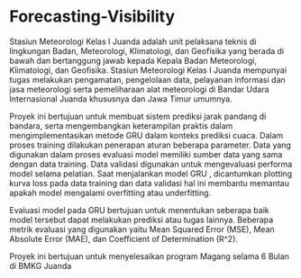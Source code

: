 # Forecasting-Visibility

Stasiun Meteorologi Kelas I Juanda adalah unit pelaksana teknis di lingkungan Badan, Meteorologi, Klimatologi, dan Geofisika yang berada di bawah dan bertanggung jawab kepada Kepala Badan Meteorologi,  Klimatologi, dan Geofisika. Stasiun Meteorologi Kelas I Juanda mempunyai tugas melakukan pengamatan,  pengelolaan data, pelayanan informasi dan  jasa meteorologi serta pemeliharaan alat meteorologi di Bandar Udara Internasional Juanda khususnya dan Jawa Timur  umumnya.

Proyek ini bertujuan untuk membuat sistem prediksi jarak pandang di bandara, serta mengembangkan keterampilan praktis dalam mengimplementasikan metode GRU dalam konteks prediksi cuaca. Dalam proses training dilakukan penerapan aturan beberapa parameter. Data yang digunakan dalam proses evaluasi model memiliki sumber data yang sama dengan data training. Data validasi digunakan untuk mengevaluasi performa model selama pelatian. Saat menjalankan model GRU , dicantumkan plotting kurva loss pada data training dan data validasi hal ini membantu memantau apakah model mengalami overfitting atau underfitting. 

Evaluasi model pada GRU bertujuan untuk menentukan seberapa baik model tersebut dapat melakukan prediksi atau tugas lainnya. Beberapa metrik evaluasi yang digunakan yaitu Mean Squared Error (MSE), Mean Absolute Error (MAE), dan Coefficient of Determination (R^2). 

Proyek ini bertujuan untuk menyelesaikan program Magang selama 6 Bulan di BMKG Juanda
